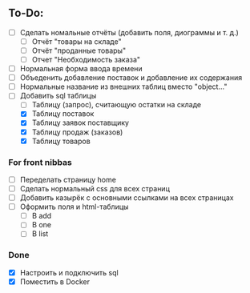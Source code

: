## To-Do:

- [ ] Сделать номальные отчёты (добавить поля, диограммы и т. д.)
  - [ ] Отчёт "товары на складе"
  - [ ] Отчёт "проданные товары"
  - [ ] Отчет "Необходимость заказа"
- [ ] Нормальная форма ввода времени
- [ ] Объеденить добавление поставок и добавление их содержания
- [ ] Нормальные название из внешних таблиц вместо "object..."
- [ ] Добавить sql таблицы
  - [ ] Таблицу (запрос), считающую остатки на складе
  - [x] Таблицу поставок
  - [x] Таблицу заявок поставщику
  - [x] Таблицу продаж (заказов)
  - [x] Таблицу товаров

### For front nibbas

- [ ] Переделать страницу home
- [ ] Сделать нормальный css для всех страниц
- [ ] Добавить казырёк с основными ссылками на всех страницах
- [ ] Оформить поля и html-таблицы
  - [ ] В add
  - [ ] В one
  - [ ] В list

### Done

- [x] Настроить и подключить sql
- [x] Поместить в Docker
